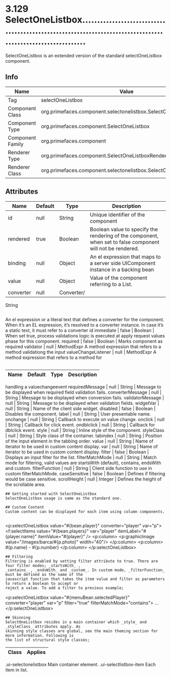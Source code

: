 # 3.129 SelectOneListbox............................................................................................................

SelectOneListbox is an extended version of the standard selectOneListbox component.

## Info

| Name | Value |
| - | - |
| Tag | selectOneListbox
| Component Class | org.primefaces.component.selectonelistbox.SelectOneListbox
| Component Type | org.primefaces.component.SelectOneListbox
| Component Family | org.primefaces.component |
| Renderer Type | org.primefaces.component.SelectOneListboxRenderer
| Renderer Class | org.primefaces.component.selectonelistbox.SelectOneListBoxRenderer

## Attributes

| Name | Default | Type | Description | 
| --- | --- | --- | --- |
id | null | String | Unique identifier of the component
rendered | true | Boolean | Boolean value to specify the rendering of the component, when set to false component will not be rendered.
binding | null | Object | An el expression that maps to a server side UIComponent instance in a backing bean
value | null | Object | Value of the component referring to a List.
converter | null | Converter/
String
```
```
An el expression or a literal text that defines a
converter for the component. When it’s an EL
expression, it’s resolved to a converter instance. In
case it’s a static text, it must refer to a converter id
immediate | false | Boolean | When set true, process validations logic is executed at apply request values phase for this component.
required | false | Boolean | Marks component as required
validator | null | MethodExpr A method expression that refers to a method
validationg the input
valueChangeListener | null | MethodExpr A method expression that refers to a method for
```

```
| Name | Default | Type | Description | 
| --- | --- | --- | --- |
handling a valuechangeevent
requiredMessage | null | String | Message to be displayed when required field
validation fails.
converterMessage | null | String | Message to be displayed when conversion fails.
validatorMessage | null | String | Message to be displayed when validation fields.
widgetVar | null | String | Name of the client side widget.
disabled | false | Boolean | Disables the component.
label | null | String | User presentable name.
onchange | null | String | Callback to execute on value change.
onclick | null | String | Callback for click event.
ondblclick | null | String | Callback for dblclick event.
style | null | String | Inline style of the component.
styleClass | null | String | Style class of the container.
tabindex | null | String | Position of the input element in the tabbing order.
value | null | String | Name of iterator to be used in custom content
display.
var | null | String | Name of iterator to be used in custom content
display.
filter | false | Boolean | Displays an input filter for the list.
filterMatchMode | null | String | Match mode for filtering, valid values are
startsWith (default), contains, endsWith and
custom.
filterFunction | null | String | Client side function to use in custom
filterMatchMode.
caseSensitive | false | Boolean | Defines if filtering would be case sensitive.
scrollHeight | null | Integer | Defines the height of the scrollable area.
```
## Getting started with SelectOneListbox
SelectOneListbox usage is same as the standard one.

## Custom Content
Custom content can be displayed for each item using column components.


```
<p:selectOneListbox value="#{bean.player}" converter="player" var="p">
<f:selectItems value="#{bean.players}" var="player"
itemLabel="#{player.name}" itemValue="#{player}" />
<p:column>
<p:graphicImage value="/images/barca/#{p.photo}" width="40"/>
</p:column>
<p:column>
#{p.name} - #{p.number}
</p:column>
</p:selectOneListbox>
```
## Filtering
Filtering is enabled by setting filter attribute to true. There are four filter modes; _startsWith_ ,
_contains_ , _endsWith_ and _custom_. In custom mode, _filterFunction_ must be defined as the name of the
javascript function that takes the item value and filter as parameters to return a boolean to accept or
reject a value. To add a filter to previous example;

```
<p:selectOneListbox value="#{menuBean.selectedPlayer}" converter="player" var="p"
filter="true" filterMatchMode="contains">
...
</p:selectOneListbox>
```
## Skinning
SelectOneListbox resides in a main container which _style_ and _styleClass_ attributes apply. As
skinning style classes are global, see the main theming section for more information. Following is
the list of structural style classes;

```
| Class | Applies | 
| --- | --- | 
.ui-selectonelistbox Main container element.
.ui-selectlistbox-item Each item in list.
```
